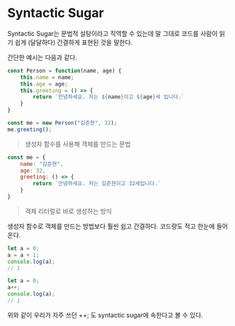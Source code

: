 # Syntactic Sugar

Syntactic Sugar는 문법적 설탕이라고 직역할 수 있는데 말 그대로 코드를 사람이 읽기 쉽게 (달달하다) 간결하게 표현된 것을 말한다.

간단한 예시는 다음과 같다.

```javascript
const Person = function(name, age) {
    this.name = name;
    this.age = age;
    this.greeting = () => {
        return `안녕하세요. 저는 ${name}이고 ${age}세 입니다.`
    }
}

const me = new Person("김준현", 32);
me.greeting();
```
> 생성자 함수를 사용해 객체를 만드는 문법

```javascript
const me = {
    name: "김준현",
    age: 32,
    greeting: () => {
        return `안녕하세요. 저는 김준현이고 32세입니다.`
    }
}
```
> 객체 리터럴로 바로 생성하는 방식

생성자 함수로 객체를 만드는 방법보다 훨씬 쉽고 간결하다. 코드량도 적고 한눈에 들어온다.

```javascript
let a = 0;
a = a + 1;
console.log(a);
// 1
```

```javascript
let a = 0;
a++;
console.log(a);
// 1
```

위와 같이 우리가 자주 쓰던 ++; 도 syntactic sugar에 속한다고 볼 수 있다.
